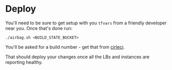 # Deploy

You'll need to be sure to get setup with you `tfvars` from a friendly developer near you.
Once that's done run:

    ./airbag.sh <BUILD_STATE_BUCKET>
    
You'll be asked for a build number - get that from [cirleci](https://circleci.com/gh/wellcometrust/wellcomecollection.org).

That should deploy your changes once all the LBs and instances are reporting healthy.
